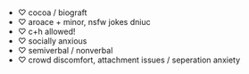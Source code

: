 ###
- ♡ cocoa / biograft
- ♡ aroace + minor, nsfw jokes dniuc
- ♡ c+h allowed!
- ♡ socially anxious
- ♡ semiverbal / nonverbal
- ♡ crowd discomfort, attachment issues / seperation anxiety
<!--
**cocoagraft/cocoagraft** is a ✨ _special_ ✨ repository because its `README.md` (this file) appears on your GitHub profile.

Here are some ideas to get you started:

- 🔭 I’m currently working on ...
- 🌱 I’m currently learning ...
- 👯 I’m looking to collaborate on ...
- 🤔 I’m looking for help with ...
- 💬 Ask me about ...
- 📫 How to reach me: ...
- 😄 Pronouns: ...
- ⚡ Fun fact: ...
-->
